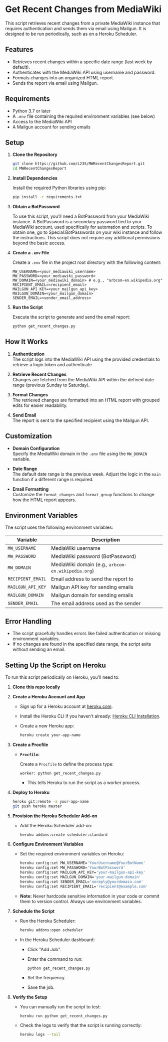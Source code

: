 # Get Recent Changes from MediaWiki

This script retrieves recent changes from a private MediaWiki instance that requires authentication and sends them via email using Mailgun. It is designed to be run periodically, such as on a Heroku Scheduler.

## Features

- Retrieves recent changes within a specific date range (last week by default).
- Authenticates with the MediaWiki API using username and password.
- Formats changes into an organized HTML report.
- Sends the report via email using Mailgun.

## Requirements

- Python 3.7 or later
- A `.env` file containing the required environment variables (see below)
- Access to the MediaWiki API
- A Mailgun account for sending emails

## Setup

1. **Clone the Repository**

   ```bash
   git clone https://github.com/L235/MWRecentChangesReport.git
   cd MWRecentChangesReport
   ```

2. **Install Dependencies**

   Install the required Python libraries using pip:

   ```bash
   pip install -r requirements.txt
   ```

3. **Obtain a BotPassword**

   To use this script, you'll need a BotPassword from your MediaWiki instance. A BotPassword is a secondary password tied to your MediaWiki account, used specifically for automation and scripts. To obtain one, go to Special:BotPasswords on your wiki instance and follow the instructions. This script does not require any additional permissions beyond the basic access.
   
5. **Create a `.env` File**

   Create a `.env` file in the project root directory with the following content:

   ```plaintext
   MW_USERNAME=<your_mediawiki_username>
   MW_PASSWORD=<your_mediawiki_password>
   MW_DOMAIN=<your_mediawiki_domain> # e.g., "arbcom-en.wikipedia.org"
   RECIPIENT_EMAIL=<recipient_email>
   MAILGUN_API_KEY=<your_mailgun_api_key>
   MAILGUN_DOMAIN=<your_mailgun_domain>
   SENDER_EMAIL=<sender_email_address>
   ```

6. **Run the Script**

   Execute the script to generate and send the email report:

   ```bash
   python get_recent_changes.py
   ```

## How It Works

1. **Authentication**  
   The script logs into the MediaWiki API using the provided credentials to retrieve a login token and authenticate.

2. **Retrieve Recent Changes**  
   Changes are fetched from the MediaWiki API within the defined date range (previous Sunday to Saturday).

3. **Format Changes**  
   The retrieved changes are formatted into an HTML report with grouped edits for easier readability.

4. **Send Email**  
   The report is sent to the specified recipient using the Mailgun API.

## Customization

- **Domain Configuration**  
  Specify the MediaWiki domain in the `.env` file using the `MW_DOMAIN` variable.

- **Date Range**  
  The default date range is the previous week. Adjust the logic in the `main` function if a different range is required.

- **Email Formatting**  
  Customize the `format_changes` and `format_group` functions to change how the HTML report appears.

## Environment Variables

The script uses the following environment variables:

| Variable         | Description                                                  |
|------------------|--------------------------------------------------------------|
| `MW_USERNAME`    | MediaWiki username                                           |
| `MW_PASSWORD`    | MediaWiki password  (BotPassword)                            |
| `MW_DOMAIN`      | MediaWiki domain (e.g., `arbcom-en.wikipedia.org`)           |
| `RECIPIENT_EMAIL`| Email address to send the report to                          |
| `MAILGUN_API_KEY`| Mailgun API key for sending emails                           |
| `MAILGUN_DOMAIN` | Mailgun domain for sending emails                            |
| `SENDER_EMAIL`   | The email address used as the sender                         |

## Error Handling

- The script gracefully handles errors like failed authentication or missing environment variables.
- If no changes are found in the specified date range, the script exits without sending an email.


## Setting Up the Script on Heroku

To run this script periodically on Heroku, you'll need to:

1. **Clone this repo locally**

2. **Create a Heroku Account and App**

   - Sign up for a Heroku account at [heroku.com](https://www.heroku.com/).
   - Install the Heroku CLI if you haven't already: [Heroku CLI Installation](https://devcenter.heroku.com/articles/heroku-cli#download-and-install).
   - Create a new Heroku app:

     ```bash
     heroku create your-app-name
     ```

3. **Create a Procfile**

   - **`Procfile`:**

     Create a `Procfile` to define the process type:

     ```
     worker: python get_recent_changes.py
     ```

     - This tells Heroku to run the script as a worker process.

4. **Deploy to Heroku**

   ```bash
   heroku git:remote -a your-app-name
   git push heroku master
   ```

5. **Provision the Heroku Scheduler Add-on**

   - Add the Heroku Scheduler add-on:

     ```bash
     heroku addons:create scheduler:standard
     ```

6. **Configure Environment Variables**

   - Set the required environment variables on Heroku:

     ```bash
     heroku config:set MW_USERNAME='YourUsername@YourBotName'
     heroku config:set MW_PASSWORD='YourBotPassword'
     heroku config:set MAILGUN_API_KEY='your-mailgun-api-key'
     heroku config:set MAILGUN_DOMAIN='your-mailgun-domain'
     heroku config:set SENDER_EMAIL='noreply@yourdomain.com'
     heroku config:set RECIPIENT_EMAIL='recipient@example.com'
     ```

   - **Note:** Never hardcode sensitive information in your code or commit them to version control. Always use environment variables.

7. **Schedule the Script**

   - Run the Heroku Scheduler:

     ```bash
     heroku addons:open scheduler
     ```

   - In the Heroku Scheduler dashboard:
     - Click "Add Job".
     - Enter the command to run:

       ```
       python get_recent_changes.py
       ```

     - Set the frequency.
     - Save the job.

8. **Verify the Setup**

   - You can manually run the script to test:

     ```bash
     heroku run python get_recent_changes.py
     ```

   - Check the logs to verify that the script is running correctly:

     ```bash
     heroku logs --tail
     ```
